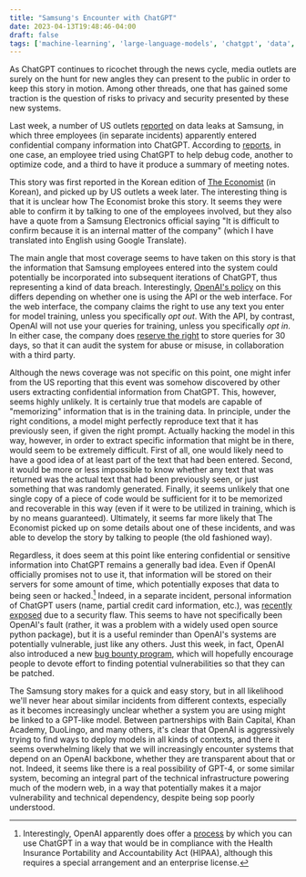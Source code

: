 ```yaml
---
title: "Samsung's Encounter with ChatGPT"
date: 2023-04-13T19:48:46-04:00
draft: false
tags: ['machine-learning', 'large-language-models', 'chatgpt', 'data', 'privacy', 'security']
---
```




As ChatGPT continues to ricochet through the news cycle, media outlets are surely on the hunt for new angles they can present to the public in order to keep this story in motion. Among other threads, one that has gained some traction is the question of risks to privacy and security presented by these new systems.

Last week, a number of US outlets [reported](https://mashable.com/article/samsung-chatgpt-leak-details) on data leaks at Samsung, in which three employees (in separate incidents) apparently entered confidential company information into ChatGPT. According to [reports](https://www.engadget.com/three-samsung-employees-reportedly-leaked-sensitive-data-to-chatgpt-190221114.html), in one case, an employee tried using ChatGPT to help debug code, another to optimize code, and a third to have it produce a summary of meeting notes.

This story was first reported in the Korean edition of [The Economist](https://economist.co.kr/article/view/ecn202303300057?s=31) (in Korean), and picked up by US outlets a week later. The interesting thing is that it is unclear how The Economist broke this story. It seems they were able to confirm it by talking to one of the employees involved, but they also have a quote from a Samsung Electronics official saying "It is difficult to confirm because it is an internal matter of the company" (which I have translated into English using Google Translate).

The main angle that most coverage seems to have taken on this story is that the information that Samsung employees entered into the system could potentially be incorporated into subsequent iterations of ChatGPT, thus representing a kind of data breach. Interestingly, [OpenAI's policy](https://help.openai.com/en/articles/5722486-how-your-data-is-used-to-improve-model-performance) on this differs depending on whether one is using the API or the web interface. For the web interface, the company claims the right to use any text you enter for model training, unless you specifically *opt out*. With the API, by contrast, OpenAI will not use your queries for training, unless you specifically *opt in*. In either case, the company does [reserve the right](https://openai.com/policies/api-data-usage-policies) to store queries for 30 days, so that it can audit the system for abuse or misuse, in collaboration with a third party.

Although the news coverage was not specific on this point, one might infer from the US reporting that this event was somehow discovered by other users extracting confidential information from ChatGPT. This, however, seems highly unlikely. It is certainly true that models are capable of "memorizing" information that is in the training data. In principle, under the right conditions, a model might perfectly reproduce text that it has previously seen, if given the right prompt. Actually hacking the model in this way, however, in order to extract specific information that might be in there, would seem to be extremely difficult. First of all, one would likely need to have a good idea of at least part of the text that had been entered. Second, it would be more or less impossible to know whether any text that was returned was the actual text that had been previously seen, or just something that was randomly generated. Finally, it seems unlikely that one single copy of a piece of code would be sufficient for it to be memorized and recoverable in this way (even if it were to be utilized in training, which is by no means guaranteed). Ultimately, it seems far more likely that The Economist picked up on some details about one of these incidents, and was able to develop the story by talking to people (the old fashioned way).

Regardless, it does seem at this point like entering confidential or sensitive information into ChatGPT remains a generally bad idea. Even if OpenAI officially promises not to use it, that information will be stored on their servers for some amount of time, which potentially exposes that data to being seen or hacked.[^1] Indeed, in a separate incident, personal information of ChatGPT users (name, partial credit card information, etc.), was [recently exposed](https://thehackernews.com/2023/03/openai-reveals-redis-bug-behind-chatgpt.html) due to a security flaw. This seems to have not specifically been OpenAI's fault (rather, it was a problem with a widely used open source python package), but it is a useful reminder than OpenAI's systems are potentially vulnerable, just like any others. Just this week, in fact, OpenAI also introduced a new [bug bounty program](https://openai.com/blog/bug-bounty-program), which will hopefully encourage people to devote effort to finding potential vulnerabilities so that they can be patched.

The Samsung story makes for a quick and easy story, but in all likelihood we'll never hear about similar incidents from different contexts, especially as it becomes increasingly unclear whether a system you are using might be linked to a GPT-like model. Between partnerships with Bain Capital, Khan Academy, DuoLingo, and many others, it's clear that OpenAI is aggressively trying to find ways to deploy models in all kinds of contexts, and there it seems overwhelming likely that we will increasingly encounter systems that depend on an OpenAI backbone, whether they are transparent about that or not. Indeed, it seems like there is a real possibility of GPT-4, or some similar system, becoming an integral part of the technical infrastructure powering much of the modern web, in a way that potentially makes it a major vulnerability and technical dependency, despite being sop poorly understood.


[^1]: Interestingly, OpenAI apparently does offer a [process](https://openai.com/policies/api-data-usage-policies) by which you can use ChatGPT in a way that would be in compliance with the Health Insurance Portability and Accountability Act (HIPAA), although this requires a special arrangement and an enterprise license.
